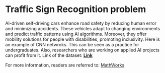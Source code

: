 # Traffic Sign Recognition problem

AI-driven self-driving cars enhance road safety by reducing human error and minimizing accidents. These vehicles adapt to changing environments and predict traffic patterns using AI algorithms. Moreover, they offer mobility solutions for people with disabilities, promoting inclusivity.
Here is an example of CNN netwroks. This can be seen as a practice for undergraduates. Also, researchers who are working on applied AI projects can profit from it.
Link of the dataset: **[Link](https://drive.google.com/drive/folders/1daZ80k22FkJbLv48WqJ1dQpk37NyRzLh)**

For more information, readers are referred to:
[MathWorks](https://www.mathworks.com/discovery/convolutional-neural-network.html)
